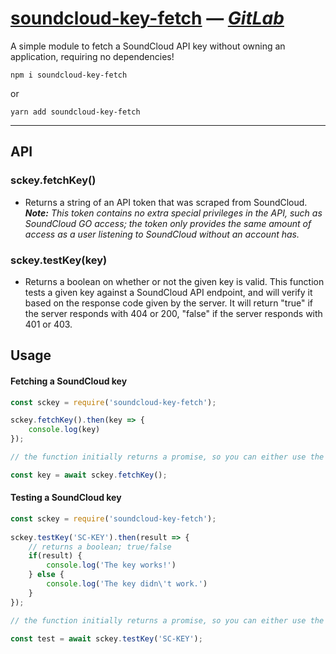 # [soundcloud-key-fetch](https://www.npmjs.com/package/soundcloud-key-fetch) — *[GitLab](https://gitlab.com/syqwq/soundcloud-key-fetch)*
A simple module to fetch a SoundCloud API key without owning an application, requiring no dependencies!
```
npm i soundcloud-key-fetch
```
or 
```
yarn add soundcloud-key-fetch
```
---
## API
### sckey.fetchKey()
- Returns a string of an API token that was scraped from SoundCloud. ***Note:*** *This token contains no extra special privileges in the API, such as SoundCloud GO access; the token only provides the same amount of access as a user listening to SoundCloud without an account has.*

### sckey.testKey(key)
- Returns a boolean on whether or not the given key is valid. This function tests a given key against a SoundCloud API endpoint, and will verify it based on the response code given by the server. It will return "true" if the server responds with 404 or 200, "false" if the server responds with 401 or 403.

## Usage
#### Fetching a SoundCloud key
```javascript
const sckey = require('soundcloud-key-fetch');

sckey.fetchKey().then(key => {
    console.log(key)
});

// the function initially returns a promise, so you can either use the example above *or* you can call "await" like the example below.

const key = await sckey.fetchKey();
```

#### Testing a SoundCloud key
```javascript
const sckey = require('soundcloud-key-fetch');
	
sckey.testKey('SC-KEY').then(result => {
	// returns a boolean; true/false
	if(result) {
		console.log('The key works!')
	} else {
		console.log('The key didn\'t work.')
	}
});

// the function initially returns a promise, so you can either use the example above *or* you can call "await" like the example below.

const test = await sckey.testKey('SC-KEY');
```